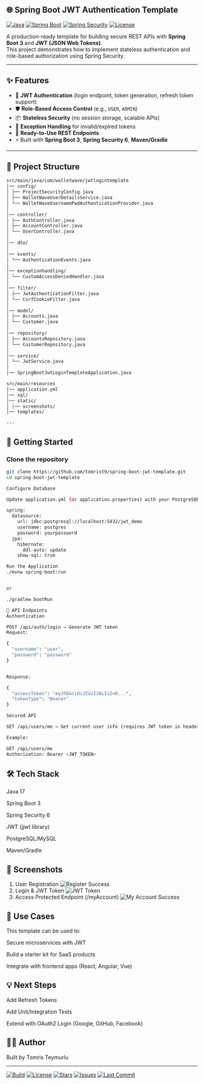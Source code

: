 ## 🌐 Spring Boot JWT Authentication Template

[![Java](https://img.shields.io/badge/Java-17-red.svg)](https://openjdk.org/projects/jdk/17/)
[![Spring Boot](https://img.shields.io/badge/Spring%20Boot-3-green.svg)](https://spring.io/projects/spring-boot)
[![Spring Security](https://img.shields.io/badge/Spring%20Security-6-brightgreen.svg)](https://spring.io/projects/spring-security)
[![License](https://img.shields.io/badge/License-MIT-blue.svg)](LICENSE)

A production-ready template for building secure REST APIs with **Spring Boot 3** and **JWT (JSON Web Tokens)**.  
This project demonstrates how to implement stateless authentication and role-based authorization using Spring Security.

---

## ✨ Features
- 🔑 **JWT Authentication** (login endpoint, token generation, refresh token support)  
- 🛡️ **Role-Based Access Control** (e.g., `USER`, `ADMIN`)  
- 📦 **Stateless Security** (no session storage, scalable APIs)  
- 🧪 **Exception Handling** for invalid/expired tokens  
- 📝 **Ready-to-Use REST Endpoints**  
- ⚡ Built with **Spring Boot 3**, **Spring Security 6**, **Maven/Gradle**  

---

## 📂 Project Structure
```bash
src/main/java/com/walletwave/jwtlogintemplate
│── config/ 
│ ├── ProjectSecurityConfig.java
│ ├── WalletWaveUserDetailsService.java
│ └── WalletWaveUsernamePwdAuthenticationProvider.java
│
│── controller/ 
│ ├── AuthController.java
│ ├── AccountController.java
│ └── UserController.java
│
│── dto/
│
│── events/ 
│ └── AuthenticationEvents.java
│
│── exceptionhandling/ 
│ └── CustomAccessDeniedHandler.java
│
│── filter/ 
│ ├── JwtAuthenticationFilter.java
│ └── CsrfCookieFilter.java
│
│── model/
│ ├── Accounts.java
│ └── Customer.java
│
│── repository/ 
│ ├── AccountsRepository.java
│ └── CustomerRepository.java
│
│── service/ 
│ └── JwtService.java
│
│── SpringBootJwtLoginTemplateApplication.java 

src/main/resources  
│── application.yml 
│── sql/
│── static/ 
│ │── screenshots/ 
│── templates/ 

---

```

## 🚀 Getting Started

### Clone the repository
```bash
git clone https://github.com/tomrist9/spring-boot-jwt-template.git
cd spring-boot-jwt-template

Configure Database

Update application.yml (or application.properties) with your PostgreSQL/MySQL credentials:

spring:
  datasource:
    url: jdbc:postgresql://localhost:5432/jwt_demo
    username: postgres
    password: yourpassword
  jpa:
    hibernate:
      ddl-auto: update
    show-sql: true

Run the Application
./mvnw spring-boot:run


or

./gradlew bootRun

🔐 API Endpoints
Authentication

POST /api/auth/login → Generate JWT token
Request:

{
  "username": "user",
  "password": "password"
}


Response:

{
  "accessToken": "eyJhbGciOiJIUzI1NiIsInR...",
  "tokenType": "Bearer"
}

Secured API

GET /api/users/me → Get current user info (requires JWT token in header)

Example:

GET /api/users/me
Authorization: Bearer <JWT_TOKEN>

```



## 🛠️ Tech Stack

Java 17

Spring Boot 3

Spring Security 6

JWT (jjwt library)

PostgreSQL/MySQL

Maven/Gradle

## 📸 Screenshots
1. User Registration
![Register Success](src/main/resources/static/screenshots/register_success.png)
2. Login & JWT Token
![JWT Token](src/main/resources/static/screenshots/jwt_token.png)
3. Access Protected Endpoint (/myAccount)
![My Account Success](src/main/resources/static/screenshots/myaccount_success.png)

## 📌 Use Cases

This template can be used to:

Secure microservices with JWT

Build a starter kit for SaaS products

Integrate with frontend apps (React, Angular, Vue)

## 💡 Next Steps

Add Refresh Tokens

Add Unit/Integration Tests

Extend with OAuth2 Login (Google, GitHub, Facebook)

## 🧑‍💻 Author

Built by Tomris Teymurlu


---

[![Build](https://img.shields.io/github/actions/workflow/status/tomrist9/spring-boot-jwt-login-template/maven.yml?branch=main)](https://github.com/tomrist9/spring-boot-jwt-login-template/actions)
[![License](https://img.shields.io/github/license/tomrist9/spring-boot-jwt-login-template)](LICENSE)
[![Stars](https://img.shields.io/github/stars/tomrist9/spring-boot-jwt-login-template?style=social)](https://github.com/tomrist9/spring-boot-jwt-login-template/stargazers)
[![Issues](https://img.shields.io/github/issues/tomrist9/spring-boot-jwt-login-template)](https://github.com/tomrist9/spring-boot-jwt-login-template/issues)
[![Last Commit](https://img.shields.io/github/last-commit/tomrist9/spring-boot-jwt-login-template)](https://github.com/tomrist9/spring-boot-jwt-login-template/commits/main)
